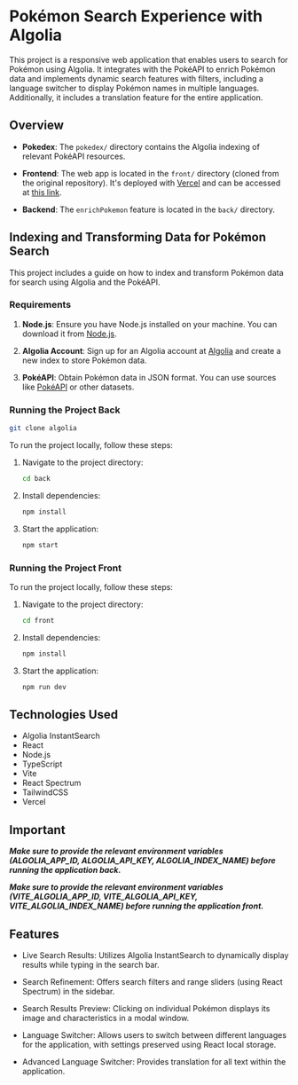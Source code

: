 # Pokémon Search Experience with Algolia

This project is a responsive web application that enables users to search for Pokémon using Algolia. It integrates with the PokéAPI to enrich Pokémon data and implements dynamic search features with filters, including a language switcher to display Pokémon names in multiple languages. Additionally, it includes a translation feature for the entire application.

## Overview

- **Pokedex**: The `pokedex/` directory contains the Algolia indexing of relevant PokéAPI resources.

- **Frontend**: The web app is located in the `front/` directory (cloned from the original repository). It's deployed with [Vercel](https://vercel.com/) and can be accessed at [this link](https://test.vercel.app/).

- **Backend**: The `enrichPokemon` feature is located in the `back/` directory.

## Indexing and Transforming Data for Pokémon Search

This project includes a guide on how to index and transform Pokémon data for search using Algolia and the PokéAPI.

### Requirements

1. **Node.js**: Ensure you have Node.js installed on your machine. You can download it from [Node.js](https://nodejs.org/).

2. **Algolia Account**: Sign up for an Algolia account at [Algolia](https://www.algolia.com/) and create a new index to store Pokémon data.

3. **PokéAPI**: Obtain Pokémon data in JSON format. You can use sources like [PokéAPI](https://pokeapi.co/) or other datasets.

### Running the Project Back

```bash
git clone algolia
```

To run the project locally, follow these steps:

1. Navigate to the project directory:
   ```bash
   cd back
   ```
2. Install dependencies:
   ```bash
   npm install
   ```
3. Start the application:
   ```bash
   npm start
   ```

### Running the Project Front

To run the project locally, follow these steps:

1. Navigate to the project directory:
   ```bash
   cd front
   ```
2. Install dependencies:
   ```bash
   npm install
   ```
3. Start the application:
   ```bash
   npm run dev
   ```

## Technologies Used

- Algolia InstantSearch
- React
- Node.js
- TypeScript
- Vite
- React Spectrum
- TailwindCSS
- Vercel

## Important

**_Make sure to provide the relevant environment variables (ALGOLIA_APP_ID, ALGOLIA_API_KEY, ALGOLIA_INDEX_NAME) before running the application back._**

**_Make sure to provide the relevant environment variables (VITE_ALGOLIA_APP_ID, VITE_ALGOLIA_API_KEY, VITE_ALGOLIA_INDEX_NAME) before running the application front._**

## Features

- Live Search Results: Utilizes Algolia InstantSearch to dynamically display results while typing in the search bar.

- Search Refinement: Offers search filters and range sliders (using React Spectrum) in the sidebar.

- Search Results Preview: Clicking on individual Pokémon displays its image and characteristics in a modal window.

- Language Switcher: Allows users to switch between different languages for the application, with settings preserved using React local storage.

- Advanced Language Switcher: Provides translation for all text within the application.
